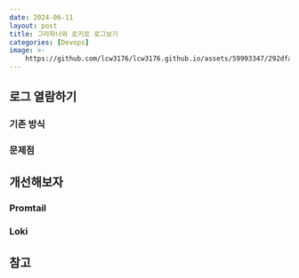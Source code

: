 ```yaml
---
date: 2024-06-11
layout: post
title: 그라파나와 로키로 로그보기
categories: [Devops]
image: >-
    https://github.com/lcw3176/lcw3176.github.io/assets/59993347/292dfaa2-4630-4b4f-aceb-0c1ad3d9a449
---
```


## 로그 열람하기

### 기존 방식


### 문제점


## 개선해보자


### Promtail


### Loki




## 참고
